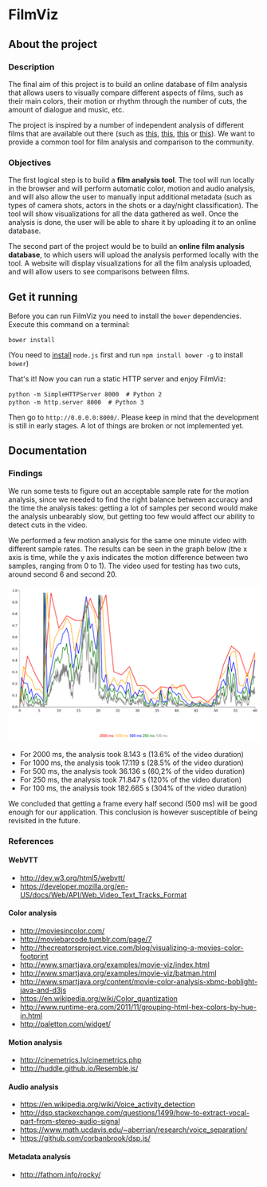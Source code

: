 # FilmViz

## About the project

### Description

The final aim of this project is to build an online database of film analysis that allows users to visually compare different aspects of films, such as their main colors, their motion or rhythm through the number of cuts, the amount of dialogue and music, etc.

The project is inspired by a number of independent analysis of different films that are available out there (such as [this](http://moviesincolor.com/), [this](http://moviebarcode.tumblr.com/), [this](http://www.smartjava.org/examples/movie-viz/index.html) or [this](http://www.smartjava.org/examples/movie-viz/batman.html)). We want to provide a common tool for film analysis and comparison to the community.


### Objectives

The first logical step is to build a **film analysis tool**. The tool will run locally in the browser and will perform automatic color, motion and audio analysis, and will also allow the user to manually input additional metadata (such as types of camera shots, actors in the shots or a day/night classification). The tool will show visualizations for all the data gathered as well. Once the analysis is done, the user will be able to share it by uploading it to an online database.

The second part of the project would be to build an **online film analysis database**, to which users will upload the analysis performed locally with the tool. A website will display visualizations for all the film analysis uploaded, and will allow users to see comparisons between films.


## Get it running

Before you can run FilmViz you need to install the `bower` dependencies. Execute this command on a terminal:
```
bower install
```
(You need to [install](https://nodejs.org/download/) `node.js` first and run `npm install bower -g` to install `bower`)

That's it! Now you can run a static HTTP server and enjoy FilmViz:
```
python -m SimpleHTTPServer 8000  # Python 2
python -m http.server 8000  # Python 3
```

Then go to `http://0.0.0.0:8000/`. Please keep in mind that the development is still in early stages. A lot of things are broken or not implemented yet.


## Documentation

### Findings

We run some tests to figure out an acceptable sample rate for the motion analysis, since we needed to find the right balance between accuracy and the time the analysis takes: getting a lot of samples per second would make the analysis unbearably slow, but getting too few would affect our ability to detect cuts in the video.

We performed a few motion analysis for the same one minute video with different sample rates. The results can be seen in the graph below (the x axis is time, while the y axis indicates the motion difference between two samples, ranging from 0 to 1). The video used for testing has two cuts, around second 6 and second 20.

![Sample rates graph](sample_rates_for_motion.png)

- For 2000 ms, the analysis took 8.143 s (13.6% of the video duration)
- For 1000 ms, the analysis took 17.119 s (28.5% of the video duration)
- For 500 ms, the analysis took 36.136 s (60,2% of the video duration)
- For 250 ms, the analysis took 71.847 s (120% of the video duration)
- For 100 ms, the analysis took 182.665 s (304% of the video duration)

We concluded that getting a frame every half second (500 ms) will be good enough for our application. This conclusion is however susceptible of being revisited in the future.


### References

#### WebVTT
- http://dev.w3.org/html5/webvtt/
- https://developer.mozilla.org/en-US/docs/Web/API/Web_Video_Text_Tracks_Format

#### Color analysis
- http://moviesincolor.com/
- http://moviebarcode.tumblr.com/page/7
- http://thecreatorsproject.vice.com/blog/visualizing-a-movies-color-footprint
- http://www.smartjava.org/examples/movie-viz/index.html
- http://www.smartjava.org/examples/movie-viz/batman.html
- http://www.smartjava.org/content/movie-color-analysis-xbmc-boblight-java-and-d3js
- https://en.wikipedia.org/wiki/Color_quantization
- http://www.runtime-era.com/2011/11/grouping-html-hex-colors-by-hue-in.html
- http://paletton.com/widget/

#### Motion analysis
- http://cinemetrics.lv/cinemetrics.php
- http://huddle.github.io/Resemble.js/

#### Audio analysis
- https://en.wikipedia.org/wiki/Voice_activity_detection
- http://dsp.stackexchange.com/questions/1499/how-to-extract-vocal-part-from-stereo-audio-signal
- https://www.math.ucdavis.edu/~aberrian/research/voice_separation/
- https://github.com/corbanbrook/dsp.js/

#### Metadata analysis
- http://fathom.info/rocky/
